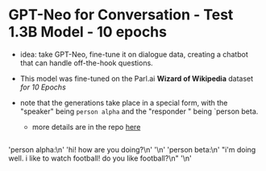 # GPT-Neo for Conversation - Test 1.3B Model - 10 epochs

- idea: take GPT-Neo, fine-tune it on dialogue data, creating a chatbot that can handle off-the-hook questions.
- This model was fine-tuned on the Parl.ai **Wizard of Wikipedia** dataset _for 10 Epochs_
- note that the generations take place in a special form, with the "speaker" being `person alpha` and the "responder " being `person beta.
  - more details are in the repo [here](https://github.com/pszemraj/ai-msgbot)
  
  ```
'person alpha:\n'
 'hi! how are you doing?\n'
 '\n'
 'person beta:\n'
 "i'm doing well. i like to watch football! do you like football?\n"
 '\n'
 ```
 